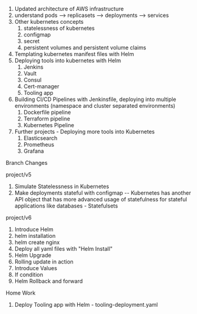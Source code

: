 1. Updated architecture of AWS infrastructure
2. understand pods --> replicasets --> deployments --> services
3. Other kubernetes concepts
   1. statelessness of kubernetes
   2. configmap
   3. secret
   4. persistent volumes and persistent volume claims
4. Templating kubernetes manifest files with Helm
5. Deploying tools into kubernetes with Helm
   1. Jenkins
   2. Vault
   3. Consul
   4. Cert-manager
   5. Tooling app
6. Building CI/CD Pipelines with Jenkinsfile, deploying into multiple environments (namespace and cluster separated environments)
   1. Dockerfile pipeline
   2. Terraform pipeline
   3. Kubernetes Pipeline
7. Further projects - Deploying more tools into Kubernetes
   1. Elasticsearch
   2. Prometheus
   3. Grafana
   


Branch Changes 

project/v5
1. Simulate Statelessness in Kubernetes 
2. Make deployments stateful with configmap
   -- Kubernetes has another API object that has more advanced usage of statefulness for stateful applications like databases - Statefulsets

project/v6
1. Introduce Helm 
2. helm installation 
3. helm create nginx
4. Deploy all yaml files with "Helm Install"
5. Helm Upgrade
6. Rolling update in action
7. Introduce Values 
8. If condition
9. Helm Rollback and forward

Home Work
1. Deploy Tooling app with Helm - tooling-deployment.yaml
